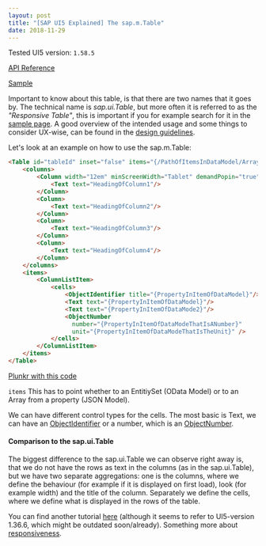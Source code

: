 ```yaml
---
layout: post
title: "[SAP UI5 Explained] The sap.m.Table"
date: 2018-11-29
---
```

Tested UI5 version: `1.58.5`

[API Reference](https://sapui5.hana.ondemand.com/#/api/sap.m.Table)

[Sample](https://sapui5.hana.ondemand.com/#/entity/sap.m.Table)

Important to know about this table, is that there are two names that it goes by. The technical name is _sap.ui.Table_, but more often it is referred to as the _"Responsive Table"_, this is important if you for example search for it in the [sample page](https://sapui5.hana.ondemand.com/#/entity/sap.m.Table).
A good overview of the intended usage and some things to consider UX-wise, can be found in the [design guidelines](https://experience.sap.com/fiori-design-web/responsive-table/).

Let's look at an example on how to use the sap.m.Table:

```html
<Table id="tableId" inset="false" items="{/PathOfItemsInDataModel/ArrayOfItems}">
    <columns>
        <Column width="12em" minScreenWidth="Tablet" demandPopin="true">
            <Text text="HeadingOfColumn1"/>
        </Column>
        <Column>
            <Text text="HeadingOfColumn2"/>
        </Column>
        <Column>
            <Text text="HeadingOfColumn3"/>
        </Column>
        <Column>
            <Text text="HeadingOfColumn4"/>
        </Column>
    </columns>
    <items>
        <ColumnListItem>
            <cells>
                <ObjectIdentifier title="{PropertyInItemOfDataModel}"/>
                <Text text="{PropertyInItemOfDataModel}"/>
                <Text text="{PropertyInItemOfDataMode2}"/>
                <ObjectNumber
                  number="{PropertyInItemOfDataModeThatIsANumber}"
                  unit="{PropertyInItemOfDataModeThatIsTheUnit}" />
            </cells>
        </ColumnListItem>
    </items>
</Table>
```
[Plunkr with this code](https://next.plnkr.co/plunk/22B8u2)


`items` This has to point whether to an EntitiySet (OData Model) or to an Array from a property (JSON Model).

We can have different control types for the cells. The most basic is Text, we can have an [ObjectIdentifier](https://sapui5.hana.ondemand.com/#/api/sap.m.ObjectIdentifier) or a number, which is an [ObjectNumber](https://sapui5.hana.ondemand.com/#/api/sap.m.ObjectNumber).

#### Comparison to the sap.ui.Table
The biggest difference to the sap.ui.Table we can observe right away is, that we do not have the rows as text in the columns (as in the sap.ui.Table), but we have two separate aggregations: one is the columns, where we define the behaviour (for example if it is displayed on first load), look (for example width) and the title of the column. Separately we define the cells, where we define what is displayed in the rows of the table.

You can find another tutorial [here](https://sapui5.hana.ondemand.com/1.36.6/docs/guide/d3234bc1b7b64af99a3d6990039f7eed.html) (although it seems to refer to UI5-version 1.36.6, which might be outdated soon/already).
Something more about [responsiveness](https://openui5.hana.ondemand.com/1.36.5/docs/guide/a96e18b4cd924196b255eb9623431dbb.html).

